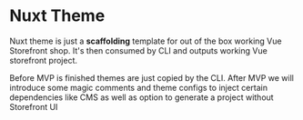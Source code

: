 # Nuxt Theme

Nuxt theme is just a **scaffolding** template for out of the box working Vue Storefront shop. It's then consumed by CLI and outputs working Vue storefront project.

Before MVP is finished themes are just copied by the CLI. After MVP we will introduce some magic comments and theme configs to inject certain dependencies like CMS as well as option to generate a project without Storefront UI